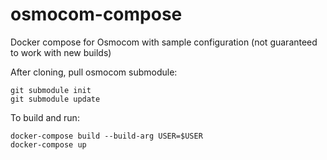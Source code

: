 # osmocom-compose
Docker compose for Osmocom with sample configuration (not guaranteed to work with new builds)

After cloning, pull osmocom submodule:
```
git submodule init
git submodule update
```

To build and run:
```
docker-compose build --build-arg USER=$USER
docker-compose up
```
